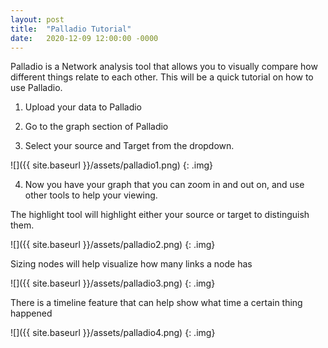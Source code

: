 ```yaml
---
layout: post
title:  "Palladio Tutorial"
date:   2020-12-09 12:00:00 -0000
---
```


Palladio is a Network analysis tool that allows you to visually compare how different things relate to each other. This will be a quick tutorial on how to use Palladio.

1. Upload your data to Palladio

2. Go to the graph section of Palladio

3. Select your source and Target from the dropdown.

![]({{ site.baseurl }}/assets/palladio1.png)
{: .img}

4. Now you have your graph that you can zoom in and out on, and use other tools to help your viewing.

The highlight tool will highlight either your source or target to distinguish them.

![]({{ site.baseurl }}/assets/palladio2.png)
{: .img}

Sizing nodes will help visualize how many links a node has

![]({{ site.baseurl }}/assets/palladio3.png)
{: .img}

There is a timeline feature that can help show what time a certain thing happened 

![]({{ site.baseurl }}/assets/palladio4.png)
{: .img}
